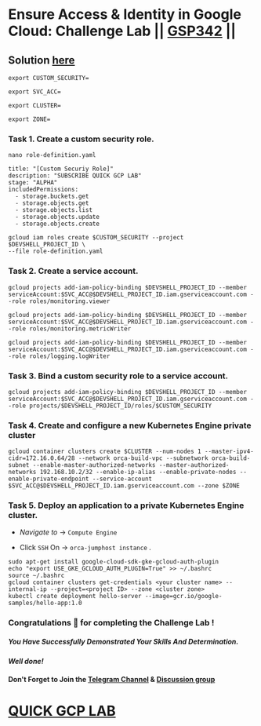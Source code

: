# Ensure Access & Identity in Google Cloud: Challenge Lab || [GSP342](https://www.cloudskillsboost.google/focuses/14572?parent=catalog) ||

## Solution [here]()

```
export CUSTOM_SECURITY=
```
```
export SVC_ACC=
```
```
export CLUSTER=
```
```
export ZONE=
```
### Task 1. Create a custom security role.


```
nano role-definition.yaml
```
```
title: "[Custom Securiy Role]"
description: "SUBSCRIBE QUICK GCP LAB"
stage: "ALPHA"
includedPermissions:
  - storage.buckets.get
  - storage.objects.get
  - storage.objects.list
  - storage.objects.update
  - storage.objects.create
```
```
gcloud iam roles create $CUSTOM_SECURITY --project $DEVSHELL_PROJECT_ID \
--file role-definition.yaml
```

### Task 2. Create a service account.

```
gcloud projects add-iam-policy-binding $DEVSHELL_PROJECT_ID --member serviceAccount:$SVC_ACC@$DEVSHELL_PROJECT_ID.iam.gserviceaccount.com --role roles/monitoring.viewer

gcloud projects add-iam-policy-binding $DEVSHELL_PROJECT_ID --member serviceAccount:$SVC_ACC@$DEVSHELL_PROJECT_ID.iam.gserviceaccount.com --role roles/monitoring.metricWriter

gcloud projects add-iam-policy-binding $DEVSHELL_PROJECT_ID --member serviceAccount:$SVC_ACC@$DEVSHELL_PROJECT_ID.iam.gserviceaccount.com --role roles/logging.logWriter
```
### Task 3. Bind a custom security role to a service account.
```
gcloud projects add-iam-policy-binding $DEVSHELL_PROJECT_ID --member serviceAccount:$SVC_ACC@$DEVSHELL_PROJECT_ID.iam.gserviceaccount.com --role projects/$DEVSHELL_PROJECT_ID/roles/$CUSTOM_SECURITY
```

### Task 4. Create and configure a new Kubernetes Engine private cluster

```
gcloud container clusters create $CLUSTER --num-nodes 1 --master-ipv4-cidr=172.16.0.64/28 --network orca-build-vpc --subnetwork orca-build-subnet --enable-master-authorized-networks --master-authorized-networks 192.168.10.2/32 --enable-ip-alias --enable-private-nodes --enable-private-endpoint --service-account $SVC_ACC@$DEVSHELL_PROJECT_ID.iam.gserviceaccount.com --zone $ZONE
```

### Task 5. Deploy an application to a private Kubernetes Engine cluster.

* *Navigate to* -> `Compute Engine`

* Click `SSH` On -> `orca-jumphost instance` .
```
sudo apt-get install google-cloud-sdk-gke-gcloud-auth-plugin
echo "export USE_GKE_GCLOUD_AUTH_PLUGIN=True" >> ~/.bashrc
source ~/.bashrc
gcloud container clusters get-credentials <your cluster name> --internal-ip --project=<project ID> --zone <cluster zone>
kubectl create deployment hello-server --image=gcr.io/google-samples/hello-app:1.0
```
### Congratulations 🎉 for completing the Challenge Lab !

##### *You Have Successfully Demonstrated Your Skills And Determination.*

#### *Well done!*

#### Don't Forget to Join the [Telegram Channel](https://t.me/QuickGcpLab) & [Discussion group](https://t.me/QuickGcpLabChats)

# [QUICK GCP LAB](https://www.youtube.com/@quickgcplab)
